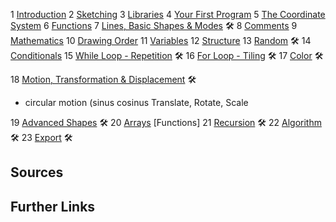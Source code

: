 1 [Introduction](#intro)
2 [Sketching](#sketching)
3 [Libraries](#libraries)
4 [Your First Program](#program)
5 [The Coordinate System](#coordinate)
6 [Functions](#functions)
7 [Lines, Basic Shapes & Modes](#shapes) :hammer_and_wrench:
8 [Comments](#comments)
9 [Mathematics](#math)
10 [Drawing Order](#order)
11 [Variables](#variables)
12 [Structure](#structure)
13 [Random](ProcessingTutorial2.md#random) :hammer_and_wrench:
14 [Conditionals](ProcessingTutorial2.md#conditionals)
15 [While Loop - Repetition](ProcessingTutorial2.md#while) :hammer_and_wrench:
16 [For Loop - Tiling](ProcessingTutorial2.md#for) :hammer_and_wrench:
17 [Color](ProcessingTutorial2.md#color) :hammer_and_wrench:
 

18 [Motion, Transformation & Displacement](ProcessingTutorial2.md#displacement) :hammer_and_wrench:
+ circular motion (sinus cosinus 
  Translate, Rotate, Scale
  


19 [Advanced Shapes](ProcessingTutorial2.md#shapesplus)  :hammer_and_wrench:
20 [Arrays](ProcessingTutorial3.md#arrays)
[Functions]
21 [Recursion](ProcessingTutorial3.md#recursion) :hammer_and_wrench:
22 [Algorithm](ProcessingTutorial3.md#algo) :hammer_and_wrench: 
23 [Export](ProcessingTutorial3.md#export) :hammer_and_wrench:



## Sources
## Further Links
